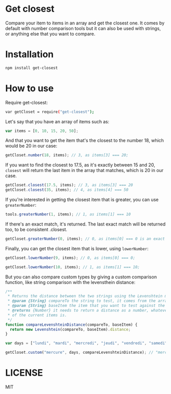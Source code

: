 Get closest
=============

Compare your item to items in an array and get the closest one. It comes by default with number comparison tools but it can also be used with strings, or anything else that you want to compare.

Installation
============

```bash
npm install get-closest
```

How to use
==========

Require get-closest:

```bash
var getCloset = require("get-closest");
```

Let's say that you have an array of items such as:

```js
var items = [0, 10, 15, 20, 50];
```

And that you want to get the item that's the closest to the number 18, which would be 20 in our case:

```js
getCloset.number(18, items); // 3, as items[3] === 20;
```

If you want to find the closest to 17.5, as it's exactly between 15 and 20, `closest` will return the last item in the array that matches, which is 20 in our case.

```js
getCloset.closest(17.5, items); // 3, as items[3] === 20
getCloset.closest(35, items); // 4, as items[4] === 50
```

If you're interested in getting the closest item that is greater, you can use `greaterNumber`:

```js
tools.greaterNumber(1, items); // 1, as items[1] === 10
```

If there's an exact match, it's returned. The last exact match will be returned too, to be consistent .closest.

```js
getCloset.greaterNumber(0, items); // 0, as items[0] === 0 is an exact match.
```

Finally, you can get the closest item that is lower, using `lowerNumber`:

```js
getCloset.lowerNumber(9, items); // 0, as items[0] === 0;

getCloset.lowerNumber(10, items); // 1, as items[1] === 10;
```

But you can also compare custom types by giving a custom comparison function, like string comparison with the levensthein distance:

```js
/**
 * Returns the distance between the two strings using the Levenshtein method
 * @param {String} compareTo the string to test, it comes from the array
 * @param {String} baseItem the item that you want to test against the array
 * @returns {Number} it needs to return a distance as a number, whatever the type
 * of the current items is.
 */  
function compareLevenshteinDistance(compareTo, baseItem) {
  return new Levenshtein(compareTo, baseItem).distance;
}

var days = ["lundi", "mardi", "mercredi", "jeudi", "vendredi", "samedi", "dimanche"];

getCloset.custom("mercure", days, compareLevenshteinDistance); // "mercredi"
```

LICENSE
=======

MIT
